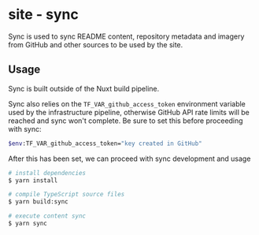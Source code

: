 # site - sync
Sync is used to sync README content, repository metadata and imagery from GitHub and other sources to be used by the site.

## Usage
Sync is built outside of the Nuxt build pipeline.

Sync also relies on the `TF_VAR_github_access_token` environment variable used by the infrastructure pipeline, otherwise GitHub API rate limits will be reached and sync won't complete. Be sure to set this before proceeding with sync:
```bash
$env:TF_VAR_github_access_token="key created in GitHub"

```
After this has been set, we can proceed with sync development and usage
```bash
# install dependencies
$ yarn install

# compile TypeScript source files
$ yarn build:sync

# execute content sync
$ yarn sync
```
